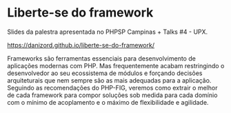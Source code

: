 # Liberte-se do framework

Slides da palestra apresentada no PHPSP Campinas + Talks #4 - UPX.

https://danizord.github.io/liberte-se-do-framework/

Frameworks são ferramentas essenciais para desenvolvimento de aplicações
modernas com PHP. Mas frequentemente acabam restringindo o desenvolvedor ao seu
ecossistema de módulos e forçando decisões arquiteturais que nem sempre são as
mais adequadas para a aplicação. Seguindo as recomendações do PHP-FIG, veremos
como extrair o melhor de cada framework para compor soluções sob medida para
cada domínio com o mínimo de acoplamento e o máximo de flexibilidade e
agilidade.
